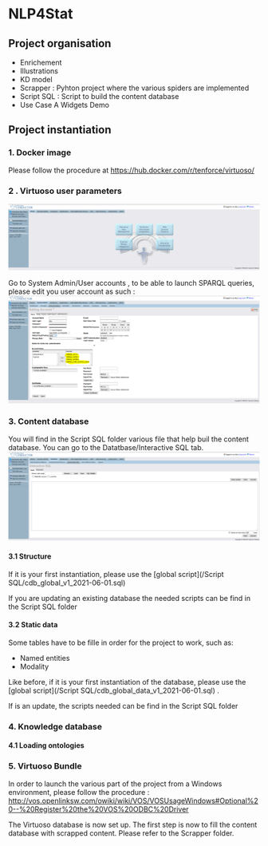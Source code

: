 # NLP4Stat
## Project organisation
- Enrichement
- Illustrations
- KD model
- Scrapper : Pyhton project where the various spiders are implemented
- Script SQL : Script to build the content database
- Use Case A Widgets Demo


## Project instantiation

### 1. Docker image
Please follow the procedure at https://hub.docker.com/r/tenforce/virtuoso/

### 2 . Virtuoso user parameters

![Virtuoso conductor](/Illustrations/virtuoso_conductor_homepage.PNG)

Go to System Admin/User accounts , to be able to launch SPARQL queries, please edit you user account as such :
![Virtuoso User account page](/Illustrations/virtuoso_conductor_user_accounts.PNG)

### 3. Content database

You will find in the Script SQL folder various file that help buil the content database. You can go to the  Datatbase/Interactive SQL tab.
![Virtuoso interactive SQL](/Illustrations/virtuoso_conductor_interactive_SQL.PNG)

#### 3.1 Structure

If it is your first instantiation, please use the [global script](/Script SQL/cdb_global_v1_2021-06-01.sql)

If you are updating an existing database the needed scripts can be find in the Script SQL folder


#### 3.2 Static data

Some tables have to be fille in order for the project to work, such as:
- Named entities
- Modality

Like before, if it is your first instantiation of the database,  please use the [global script](/Script SQL/cdb_global_data_v1_2021-06-01.sql) .

If is an update, the scripts needed can be find in the Script SQL folder

### 4. Knowledge database

#### 4.1 Loading ontologies

### 5. Virtuoso Bundle
In order to launch the various part of the project from a Windows environment, please follow the procedure : http://vos.openlinksw.com/owiki/wiki/VOS/VOSUsageWindows#Optional%20--%20Register%20the%20VOS%20ODBC%20Driver


The Virtuoso database is now set up. The first step is now to fill the content database with scrapped content. Please refer to the Scrapper folder.
